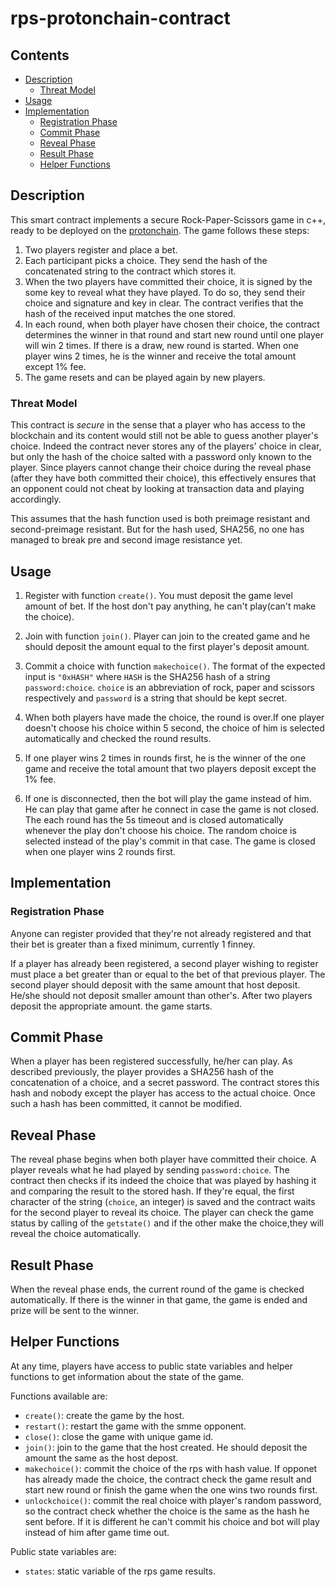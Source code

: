 # rps-protonchain-contract

## Contents

* [Description](#description)
    * [Threat Model](#threat-model)
* [Usage](#usage)
* [Implementation](#implementation)
    * [Registration Phase](#registration-phase)
    * [Commit Phase](#commit-phase)
    * [Reveal Phase](#reveal-phase)
    * [Result Phase](#result-phase)
    * [Helper Functions](#helper-functions)


## Description

This smart contract implements a secure Rock-Paper-Scissors game in c++, ready to be deployed on the [protonchain](https://proton.bloks.io/). The game follows these steps:
1. Two players register and place a bet.
2. Each participant picks a choice. They send the hash of the concatenated string to the contract which stores it.
3. When the two players have committed their choice, it is signed by the some key to reveal what they have played. To do so, they send their choice and signature and key in clear. The contract verifies that the hash of the received input matches the one stored.
4. In each round, when both player have chosen their choice, the contract determines the winner in that round and start new round until one player will win 2 times. If there is a draw, new round is started. When one player wins 2 times, he is the winner and receive the total amount except 1% fee.
5. The game resets and can be played again by new players.

### Threat Model

This contract is *secure* in the sense that a player who has access to the blockchain and its content would still not be able to guess another player's choice. Indeed the contract never stores any of the players' choice in clear, but only the hash of the choice salted with a password only known to the player. Since players cannot change their choice during the reveal phase (after they have both committed their choice), this effectively ensures that an opponent could not cheat by looking at transaction data and playing accordingly.

This assumes that the hash function used is both preimage resistant  and second-preimage resistant. But for the hash used, SHA256, no one has managed to break pre and second image resistance yet.


## Usage

1. Register with function `create()`. You must deposit the game level amount of bet. If the host don't pay anything, he can't play(can't make the choice).

1. Join with function `join()`. Player can join to the created game and he should deposit the amount equal to the first player's deposit amount.

2. Commit a choice with function `makechoice()`. The format of the expected input is `"0xHASH"` where `HASH` is the SHA256 hash of a string `password:choice`. `choice` is an abbreviation of rock, paper and scissors respectively and `password` is a string that should be kept secret.

3. When both players have made the choice, the round is over.If one player doesn't choose his choice within 5 second, the choice of him is selected automatically and checked the round results.

4. If one player wins 2 times in rounds first, he is the winner of the one game and receive the total amount that two players deposit except the 1% fee.
5. If one is disconnected, then the bot will play the game instead of him. He can play that game after he connect in case the game is not closed. The each round has the 5s timeout and is closed automatically whenever the play don't choose his choice. The random choice is selected instead of the play's commit in that case. The game is closed when one player wins 2 rounds first.


## Implementation

### Registration Phase

Anyone can register provided that they're not already registered and that their bet is greater than a fixed minimum, currently 1 finney.

If a player has already been registered, a second player wishing to register must place a bet greater than or equal to the bet of that previous player.
The second player should deposit with the same amount that host deposit. He/she should not deposit smaller amount than other's.
After two players deposit the appropriate amount.  the game starts.
## Commit Phase

When a player has been registered successfully, he/her can play. As described previously, the player provides a SHA256 hash of the concatenation of a choice, and a secret password. The contract stores this hash and nobody except the player has access to the actual choice. Once such a hash has been committed, it cannot be modified.

## Reveal Phase

The reveal phase begins when both player have committed their choice. A player reveals what he had played by sending `password:choice`. The contract then checks if its indeed the choice that was played by hashing it and comparing the result to the stored hash. If they're equal, the first character of the string (`choice`, an integer) is saved and the contract waits for the second player to reveal its choice.
The player can check the game status by calling of the `getstate()` and if the other make the choice,they will reveal the choice automatically.

## Result Phase

When the reveal phase ends, the current round of the game is checked automatically. If there is the winner in that game, the game is ended and prize will be sent to the winner.


## Helper Functions

At any time, players have access to public state variables and helper functions to get information about the state of the game.



Functions available are:
* `create()`: create the game by the host.
* `restart()`: restart the game with the smme opponent.
* `close()`:  close the game with unique game id.
* `join()`:   join to the game that the host created. He should deposit the amount the same as the host depost.
* `makechoice()`: commit the choice of the rps with hash value. If opponet has already made the choice, the contract check the game result and start new round or finish the game when the one wins two rounds first.
* `unlockchoice()`: commit the real choice with player's random password, so the contract check whether the choice is the same as the hash he sent before. If it is different he can't commit his choice and bot will play instead of him after game time out. 

Public state variables are:
* `states`: static variable of the rps game results.

